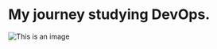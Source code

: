 # My journey studying DevOps.
![This is an image](https://thefridgeagency.com/wp-content/uploads/sites/3/2018/06/June_CustomerJourney_1000px.jpg)




